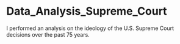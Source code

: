 # Data_Analysis_Supreme_Court
I performed an analysis on the ideology of the U.S. Supreme Court decisions over the past 75 years.
